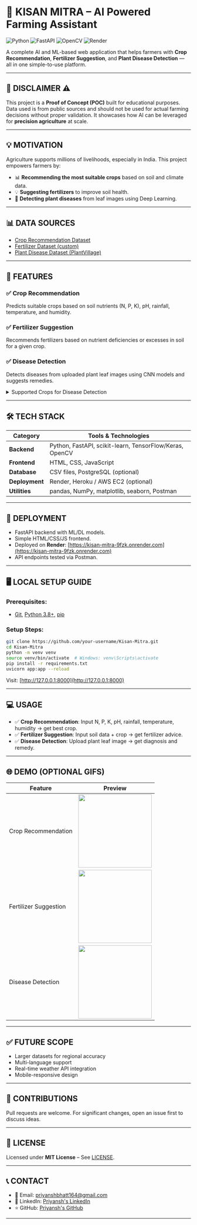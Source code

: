 # 🌾 KISAN MITRA – AI Powered Farming Assistant

![Python](https://img.shields.io/badge/Python-3.8-blue?logo=python)
![FastAPI](https://img.shields.io/badge/FastAPI-Backend-brightgreen)
![OpenCV](https://img.shields.io/badge/OpenCV-Computer%20Vision-red)
![Render](https://img.shields.io/badge/Deployed-Render-blueviolet)

A complete AI and ML-based web application that helps farmers with **Crop Recommendation**, **Fertilizer Suggestion**, and **Plant Disease Detection** — all in one simple-to-use platform.

---

## 🚨 DISCLAIMER ⚠️

This project is a **Proof of Concept (POC)** built for educational purposes. Data used is from public sources and should not be used for actual farming decisions without proper validation. It showcases how AI can be leveraged for **precision agriculture** at scale.

---

## 💡 MOTIVATION

Agriculture supports millions of livelihoods, especially in India. This project empowers farmers by:
- 📊 **Recommending the most suitable crops** based on soil and climate data.
- 💡 **Suggesting fertilizers** to improve soil health.
- 🌱 **Detecting plant diseases** from leaf images using Deep Learning.

---

## 📊 DATA SOURCES

- [Crop Recommendation Dataset](https://www.kaggle.com/atharvaingle/crop-recommendation-dataset)
- [Fertilizer Dataset (custom)](link-if-applicable)
- [Plant Disease Dataset (PlantVillage)](https://www.kaggle.com/vipoooool/new-plant-diseases-dataset)

---

## 📌 FEATURES

### ✅ Crop Recommendation
Predicts suitable crops based on soil nutrients (N, P, K), pH, rainfall, temperature, and humidity.

### ✅ Fertilizer Suggestion
Recommends fertilizers based on nutrient deficiencies or excesses in soil for a given crop.

### ✅ Disease Detection
Detects diseases from uploaded plant leaf images using CNN models and suggests remedies.

<details>
<summary>Supported Crops for Disease Detection</summary>

- Apple, Blueberry, Cherry, Corn, Grape, Peach, Pepper, Potato, Soybean, Strawberry, Tomato

</details>

---

## 🛠️ TECH STACK

| Category | Tools & Technologies |
|-----------|-----------------------|
| **Backend** | Python, FastAPI, scikit-learn, TensorFlow/Keras, OpenCV |
| **Frontend** | HTML, CSS, JavaScript |
| **Database** | CSV files, PostgreSQL (optional) |
| **Deployment** | Render, Heroku / AWS EC2 (optional) |
| **Utilities** | pandas, NumPy, matplotlib, seaborn, Postman |

---

## 🚀 DEPLOYMENT

- FastAPI backend with ML/DL models.
- Simple HTML/CSS/JS frontend.
- Deployed on **Render**: [https://kisan-mitra-9fzk.onrender.com](https://kisan-mitra-9fzk.onrender.com)
- API endpoints tested via Postman.

---

## 🖥️ LOCAL SETUP GUIDE

### Prerequisites:
- [Git](https://git-scm.com/), [Python 3.8+](https://www.python.org/), [pip](https://pip.pypa.io/en/stable/)

### Setup Steps:
```bash
git clone https://github.com/your-username/Kisan-Mitra.git
cd Kisan-Mitra
python -m venv venv
source venv/bin/activate  # Windows: venv\Scripts\activate
pip install -r requirements.txt
uvicorn app:app --reload
```
Visit: [http://127.0.0.1:8000](http://127.0.0.1:8000)

---

## 💻 USAGE

- ✅ **Crop Recommendation**: Input N, P, K, pH, rainfall, temperature, humidity → get best crop.
- ✅ **Fertilizer Suggestion**: Input soil data + crop → get fertilizer advice.
- ✅ **Disease Detection**: Upload plant leaf image → get diagnosis and remedy.

---

## 🌐 DEMO (OPTIONAL GIFS)

| Feature             | Preview                                                                                     |
|---------------------|---------------------------------------------------------------------------------------------|
| Crop Recommendation  | <img src="https://i.ibb.co/C33PyCmZ/crop-gif.gif" width="200"/>   |
| Fertilizer Suggestion| <img src="https://i.ibb.co/fz0DZDpJ/fertilizer-gif.gif" width="200"/> |
| Disease Detection    | <img src="https://i.ibb.co/ppL8FT0/crop-disease-gif.gif" width="200"/>  |


---

## ✅ FUTURE SCOPE

- Larger datasets for regional accuracy
- Multi-language support
- Real-time weather API integration
- Mobile-responsive design

---

## 🤝 CONTRIBUTIONS

Pull requests are welcome. For significant changes, open an issue first to discuss ideas.

---

## 📜 LICENSE

Licensed under **MIT License** – See [LICENSE](LICENSE).

---

## 📞 CONTACT

- 📧 Email: priyanshbhatt164@gmail.com
- 💼 LinkedIn: [Priyansh's LinkedIn](https://linkedin.com/in/priyansh-bhatt09)
- ⭐ GitHub: [Priyansh's GitHub](https://github.com/Priyansh_Cooks)

---
